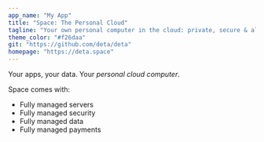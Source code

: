 ```yaml
---
app_name: "My App"
title: "Space: The Personal Cloud"
tagline: "Your own personal computer in the cloud: private, secure & always online."
theme_color: "#f26daa"
git: "https://github.com/deta/deta"
homepage: "https://deta.space"
---
```


Your apps, your data. Your *personal cloud computer*.

Space comes with:

- Fully managed servers
- Fully managed security
- Fully managed data
- Fully managed payments
